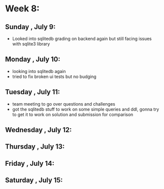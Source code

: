 # Week 8:
## Sunday , July 9:
- Looked into sqlitedb grading on backend again but still facing issues with sqlite3 library

## Monday , July 10:
- looking into sqlitedb again
- tried to fix broken ui tests but no budging

## Tuesday , July 11:
- team meeting to go over questions and challenges
- got the sqlitedb stuff to work on some simple queries and ddl, gonna try to get it to work on solution and submission for comparison

## Wednesday , July 12:

## Thursday , July 13:

## Friday , July 14:

## Saturday , July 15: